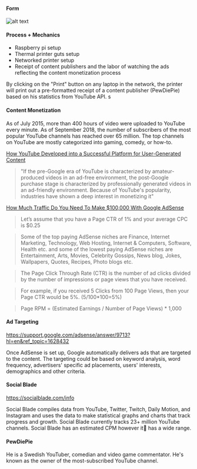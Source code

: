 #### Form
![alt text](Assets/IMG_1322.png "Networked printer")

#### Process + Mechanics
* Raspberry pi setup
* Thermal printer guts setup
* Networked printer setup
* Receipt of content publishers and the labor of watching the ads reflecting the content monetization process

By clicking on the "Print" button on any laptop in the network, the printer will print out a pre-formatted receipt of a content publisher (PewDiePie) based on his statistics from YouTube API. s

#### Content Monetization
 As of July 2015, more than 400 hours of video were uploaded to YouTube every minute. As of September 2018, the number of subscribers of the most popular YouTube channels has reached over 65 million. The top channels on YouTube are mostly categorized into gaming, comedy, or how-to. 

[How YouTube Developed into a Successful Platform for User-Generated Content]( http://www.inquiriesjournal.com/articles/1477/how-youtube-developed-into-a-successful-platform-for-user-generated-content )

 >  "If the pre-Google era of YouTube is characterized by amateur-produced videos in an ad-free environment, the post-Google purchase stage is characterized by professionally generated videos in an ad-friendly environment. Because of YouTube's popularity, industries have shown a deep interest in monetizing it"

[How Much Traffic Do You Need To Make $100,000 With Google AdSense](https://www.minterest.com/how-much-traffic-do-you-need-to-make-money/)

> Let’s assume that you have a Page CTR of 1% and your average CPC is $0.25

> Some of the top paying AdSense niches are Finance, Internet Marketing, Technology, Web Hosting, Internet & Computers, Software, Health etc. and some of the lowest paying AdSense niches are Entertainment, Arts, Movies, Celebrity Gossips, News blog, Jokes, Wallpapers, Quotes, Recipes, Photo blogs etc.

> The Page Click Through Rate (CTR) is the number of ad clicks divided by the number of impressions or page views that you have received.

> For example, if you received 5 Clicks from 100 Page Views, then your Page CTR would be 5%. (5/100*100=5%)

> Page RPM = (Estimated Earnings / Number of Page Views) * 1,000

#### Ad Targeting
https://support.google.com/adsense/answer/9713?hl=en&ref_topic=1628432

Once AdSense is set up, Google automatically delivers ads that are targeted to the content. The targeting could be based on keyword analysis, word frequency, advertisers' specific ad placements, users' interests, demographics and other criteria. 

#### Social Blade
https://socialblade.com/info

Social Blade compiles data from YouTube, Twitter, Twitch, Daily Motion, and Instagram and uses the data to make statistical graphs and charts that track progress and growth. Social Blade currently tracks 23+ million YouTube channels. Social Blade has an estimated CPM however it has a wide range. 

#### PewDiePie

He is a Swedish YouTuber, comedian and video game commentator. He's known as the owner of the most-subscribed YouTube channel.